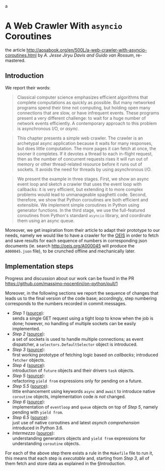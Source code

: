 a
# A Web Crawler With `asyncio` Coroutines

the article
http://aosabook.org/en/500L/a-web-crawler-with-asyncio-coroutines.html
by *A. Jesse Jiryu Davis and Guido van Rossum*, re-mastered. 

## Introduction

We report their words:

> Classical computer science emphasizes efficient algorithms that
> complete computations as quickly as possible. But many networked
> programs spend their time not computing, but holding open many
> connections that are slow, or have infrequent events. These programs
> present a very different challenge: to wait for a huge number of
> network events efficiently. A contemporary approach to this problem is
> asynchronous I/O, or *async*.

> This chapter presents a simple web crawler. The crawler is an
> archetypal async application because it waits for many responses, but
> does little computation. The more pages it can fetch at once, the
> sooner it completes. If it devotes a thread to each in-flight request,
> then as the number of concurrent requests rises it will run out of
> memory or other thread-related resource before it runs out of sockets.
> It avoids the need for threads by using asynchronous I/O.

> We present the example in three stages. First, we show an async event
> loop and sketch a crawler that uses the event loop with callbacks: it
> is very efficient, but extending it to more complex problems would
> lead to unmanageable spaghetti code. Second, therefore, we show that
> Python coroutines are both efficient and extensible. We implement
> simple coroutines in Python using generator functions. In the third
> stage, we use the full-featured coroutines from Python's standard
> `asyncio` library, and coordinate them using an async queue.

Moreover, we get inspiration from their article to adapt their prototype
to our needs, namely we would like to have a crawler for the
[OEIS][oeis] in order to fetch and save results for each sequence of
numbers  in corresponding json documents (ie. search
http://oeis.org/A000045 will produce the `A000045.json` file), to be
crunched offline and mechanically later.

## Implementation steps

Progress and discussion about our work can be found in the PR
https://github.com/massimo-nocentini/on-python/pull/1

Moreover, in the following sections we report the sequence of changes
that leads us to the final version of the code base; accordingly, step
numbering corresponds to the numbers recorded in commit messages.

- _Step 1_ ([source][step-one]): <br> sends a single GET request using a
  tight loop to know when the job is done; however, no handling of
  multiple sockets can be easily implemented.
- _Step 2_ ([source][step-two]): <br> a set of sockets is used to handle
  multiple connections; as event dispatcher, a
  `selectors.DefaultSelector` object is introduced.
- _Step 3_ ([source][step-three]): <br> first working prototype of
  fetching logic based on *callbacks*; introduced `fetcher` objects.
- _Step 4_ ([source][step-four]): <br> introduction of `future` objects
  and their drivers `task` objects.
- _Step 5_ ([source][step-five]): <br> refactoring `yield from`
  expressions only for pending on a future.
- _Step 5.5_ ([source][step-five.half]): <br> little enhancement using
  keywords `async` and `await` to introduce native `coroutine` objects,
  implementation code *is not* changed. 
- _Step 6_ ([source][step-six]): <br> implementation of `eventloop` and
  `queue` objects on top of _Step 5_, namely pending with `yield from`.
- _Step 6.5_ ([source][step-six.half]): <br> just use of native
  coroutines and latest *asynch comprehension* introduced in Python 3.6.
- _Intermezzo_ ([source][intermezzo]): <br> understanding generators
  objects and `yield from` expressions for understanding `coroutine`
  objects.

For each of the above step there exists a rule in the `Makefile` file to
run it, this means that each step is *executable* and, starting from
_Step 3_, all of them fetch and store data as explained in the
§Introduction.


[oeis]:http://oeis.org

[step-one]:https://github.com/massimo-nocentini/on-python/blob/web-crawler/web-crawler/non-blocking-sockets-tight-loop.py
[step-two]:https://github.com/massimo-nocentini/on-python/blob/web-crawler/web-crawler/non-blocking-sockets-selectors.py
[step-three]:https://github.com/massimo-nocentini/on-python/blob/web-crawler/web-crawler/non-blocking-sockets-fetcher.py
[step-four]:https://github.com/massimo-nocentini/on-python/blob/web-crawler/web-crawler/fetcher-with-futures.py
[step-five]:https://github.com/massimo-nocentini/on-python/blob/web-crawler/web-crawler/fetcher-with-yield-from.py
[step-five.half]:https://github.com/massimo-nocentini/on-python/blob/web-crawler/web-crawler/fetcher-with-async-await.py
[step-six]:https://github.com/massimo-nocentini/on-python/blob/web-crawler/web-crawler/crawling.py
[step-six.half]:https://github.com/massimo-nocentini/on-python/blob/web-crawler/web-crawler/crawling-with-async-await.py
[intermezzo]:https://github.com/massimo-nocentini/on-python/blob/web-crawler/web-crawler/understanding-coroutines.py
